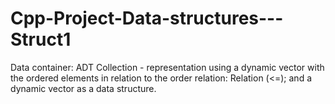 # Cpp-Project-Data-structures---Struct1
Data container: ADT Collection - representation using a dynamic vector with the ordered elements in relation to the order relation: Relation (&lt;=); and a dynamic vector as a data structure.
